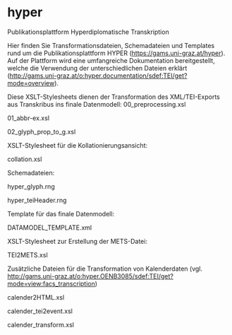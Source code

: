 # hyper
Publikationsplattform Hyperdiplomatische Transkription

Hier finden Sie Transformationsdateien, Schemadateien und Templates rund um die Publikationsplattform HYPER (https://gams.uni-graz.at/hyper). Auf der Plattform wird eine umfangreiche Dokumentation bereitgestellt, welche die Verwendung der unterschiedlichen Dateien erklärt (http://gams.uni-graz.at/o:hyper.documentation/sdef:TEI/get?mode=overview).

Diese XSLT-Stylesheets dienen der Transformation des XML/TEI-Exports aus Transkribus ins finale Datenmodell:
00_preprocessing.xsl

01_abbr-ex.xsl

02_glyph_prop_to_g.xsl


XSLT-Stylesheet für die Kollationierungsansicht:

collation.xsl

Schemadateien:

hyper_glyph.rng

hyper_teiHeader.rng

Template für das finale Datenmodell:

DATAMODEL_TEMPLATE.xml

XSLT-Stylesheet zur Erstellung der METS-Datei:

TEI2METS.xsl 

Zusätzliche Dateien für die Transformation von Kalenderdaten (vgl. http://gams.uni-graz.at/o:hyper.OENB3085/sdef:TEI/get?mode=view:facs_transcription)

calender2HTML.xsl

calender_tei2event.xsl

calender_transform.xsl







